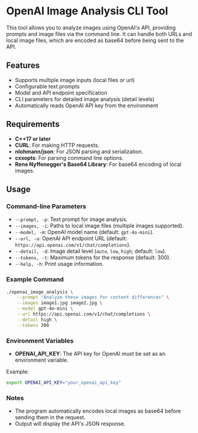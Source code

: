# OpenAI Image Analysis CLI Tool

This tool allows you to analyze images using OpenAI's API, providing prompts and image files via the command line. It can handle both URLs and local image files, which are encoded as base64 before being sent to the API.

## Features

- Supports multiple image inputs (local files or url)
- Configurable text prompts
- Model and API endpoint specification
- CLI parameters for detailed image analysis (detail levels)
- Automatically reads OpenAI API key from the environment

## Requirements

- **C++17 or later**
- **CURL**: For making HTTP requests.
- **nlohmann/json**: For JSON parsing and serialization.
- **cxxopts**: For parsing command line options.
- **Rene Nyffenegger's Base64 Library**: For base64 encoding of local images.

## Usage

### Command-line Parameters

- `--prompt, -p`: Text prompt for image analysis.
- `--images, -i`: Paths to local image files (multiple images supported).
- `--model, -m`: OpenAI model name (default: `gpt-4o-mini`).
- `--url, -u`: OpenAI API endpoint URL (default: `https://api.openai.com/v1/chat/completions`).
- `--detail, -d`: Image detail level (`auto`, `low`, `high`; default: `low`).
- `--tokens, -t`: Maximum tokens for the response (default: 300).
- `--help, -h`: Print usage information.

### Example Command

```bash
./openai_image_analysis \
    --prompt "Analyze these images for content differences" \
    --images image1.jpg image2.jpg \
    --model gpt-4o-mini \
    --url https://api.openai.com/v1/chat/completions \
    --detail high \
    --tokens 300
```

### Environment Variables

- **OPENAI_API_KEY**: The API key for OpenAI must be set as an environment variable.

Example:
```bash
export OPENAI_API_KEY="your_openai_api_key"
```

### Notes

- The program automatically encodes local images as base64 before sending them in the request.
- Output will display the API's JSON response.


